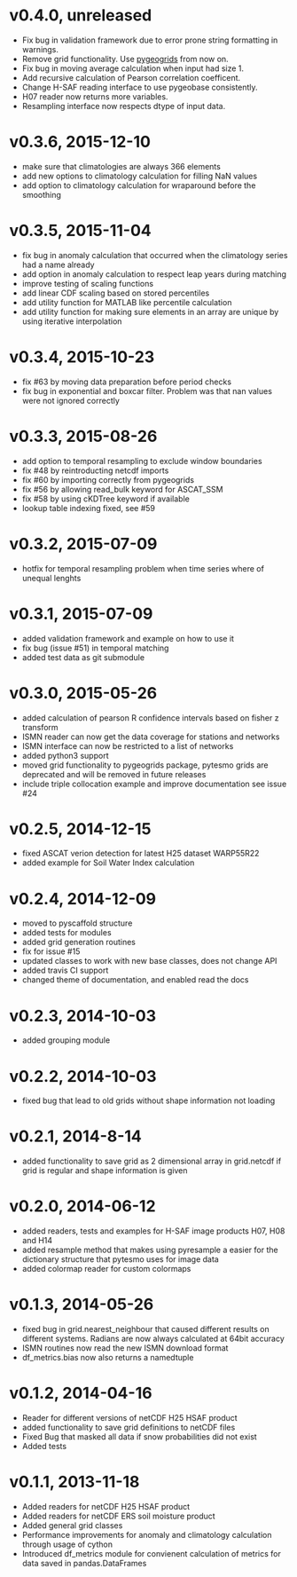 # v0.4.0, unreleased

* Fix bug in validation framework due to error prone string formatting in warnings.
* Remove grid functionality. Use [pygeogrids](https://github.com/TUW-GEO/pygeogrids) from now on.
* Fix bug in moving average calculation when input had size 1.
* Add recursive calculation of Pearson correlation coefficent.
* Change H-SAF reading interface to use pygeobase consistently.
* H07 reader now returns more variables.
* Resampling interface now respects dtype of input data.


# v0.3.6, 2015-12-10

* make sure that climatologies are always 366 elements
* add new options to climatology calculation for filling NaN values
* add option to climatology calculation for wraparound before the smoothing

# v0.3.5, 2015-11-04

* fix bug in anomaly calculation that occurred when the climatology series had
a name already
* add option in anomaly calculation to respect leap years during matching
* improve testing of scaling functions
* add linear CDF scaling based on stored percentiles
* add utility function for MATLAB like percentile calculation
* add utility function for making sure elements in an array are unique by
  using iterative interpolation

# v0.3.4, 2015-10-23

* fix #63 by moving data preparation before period checks
* fix bug in exponential and boxcar filter. Problem was that nan values were not
  ignored correctly

# v0.3.3, 2015-08-26

* add option to temporal resampling to exclude window boundaries
* fix #48 by reintroducting netcdf imports
* fix #60 by importing correctly from pygeogrids
* fix #56 by allowing read_bulk keyword for ASCAT_SSM
* fix #58 by using cKDTree keyword if available
* lookup table indexing fixed, see #59

# v0.3.2, 2015-07-09
* hotfix for temporal resampling problem when time series where of unequal lenghts

# v0.3.1, 2015-07-09
* added validation framework and example on how to use it
* fix bug (issue #51) in temporal matching
* added test data as git submodule

# v0.3.0, 2015-05-26
* added calculation of pearson R confidence intervals based on fisher z transform
* ISMN reader can now get the data coverage for stations and networks
* ISMN interface can now be restricted to a list of networks
* added python3 support
* moved grid functionality to pygeogrids package, pytesmo grids are deprecated
  and will be removed in future releases
* include triple collocation example and improve documentation see issue #24

# v0.2.5, 2014-12-15
* fixed ASCAT verion detection for latest H25 dataset WARP55R22
* added example for Soil Water Index calculation

# v0.2.4, 2014-12-09
* moved to pyscaffold structure
* added tests for modules
* added grid generation routines
* fix for issue #15
* updated classes to work with new base classes, does not change API
* added travis CI support
* changed theme of documentation, and enabled read the docs

# v0.2.3, 2014-10-03
* added grouping module

# v0.2.2, 2014-10-03
* fixed bug that lead to old grids without shape information not loading

# v0.2.1, 2014-8-14
* added functionality to save grid as 2 dimensional array in grid.netcdf if
  grid is regular and shape information is given

# v0.2.0, 2014-06-12
* added readers, tests and examples for H-SAF image products H07, H08 and H14
* added resample method that makes using pyresample a easier for the dictionary structure that
  pytesmo uses for image data
* added colormap reader for custom colormaps

# v0.1.3, 2014-05-26
* fixed bug in grid.nearest_neighbour that caused different results on
  different systems. Radians are now always calculated at 64bit accuracy
* ISMN routines now read the new ISMN download format
* df_metrics.bias now also returns a namedtuple

# v0.1.2, 2014-04-16
* Reader for different versions of netCDF H25 HSAF product
* added functionality to save grid definitions to netCDF files
* Fixed Bug that masked all data if snow probabilities did not exist
* Added tests

# v0.1.1, 2013-11-18
* Added readers for netCDF H25 HSAF product
* Added readers for netCDF ERS soil moisture product
* Added general grid classes
* Performance improvements for anomaly and climatology calculation through usage of cython
* Introduced df_metrics module for convienent calculation of metrics for data saved in pandas.DataFrames
